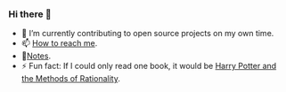 ### Hi there 👋

- 🔭 I’m currently contributing to open source projects on my own time.
- 📫 [How to reach me](https://github.com/hodovani/hodovani.github.io/blob/master/contacts.md).
- 📓[Notes](https://matvii.hodovani.uk).
- ⚡ Fun fact: If I could only read one book, it would be [Harry Potter and the Methods of Rationality](http://www.hpmor.com/).
